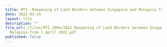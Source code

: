 ```yaml
---
title: MTI- Reopening of Land Borders between Singapore and Malaysia from 1 April 2022
date: 2022-03-24
layout: file
description: ""
file_url: /files/MTI_24Mar2022_Reopening of Land Borders between Singapore and
  Malaysia from 1 April 2022.pdf
published: false
---
```

